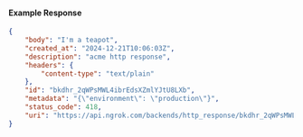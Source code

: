 <!-- Code generated for API Clients. DO NOT EDIT. -->

#### Example Response

```json
{
	"body": "I'm a teapot",
	"created_at": "2024-12-21T10:06:03Z",
	"description": "acme http response",
	"headers": {
		"content-type": "text/plain"
	},
	"id": "bkdhr_2qWPsMWL4ibrEdsXZmlYJtU8LXb",
	"metadata": "{\"environment\": \"production\"}",
	"status_code": 418,
	"uri": "https://api.ngrok.com/backends/http_response/bkdhr_2qWPsMWL4ibrEdsXZmlYJtU8LXb"
}
```
